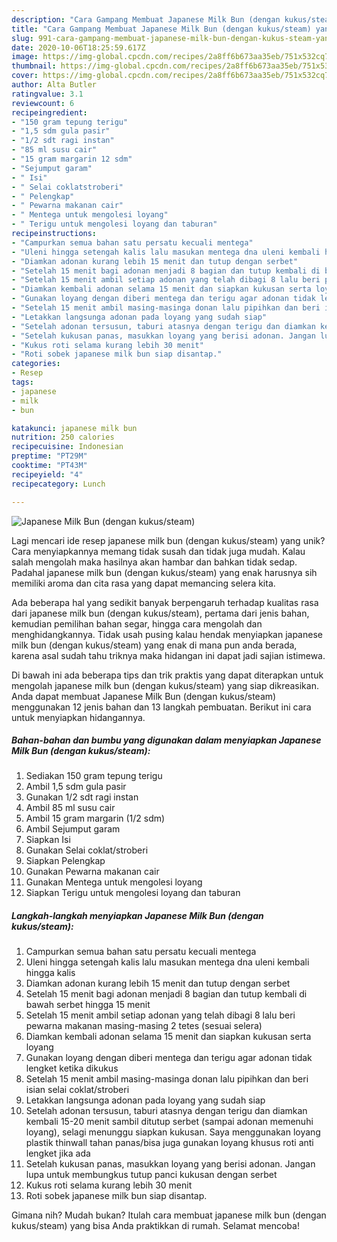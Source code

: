 ```yaml
---
description: "Cara Gampang Membuat Japanese Milk Bun (dengan kukus/steam) yang Sempurna"
title: "Cara Gampang Membuat Japanese Milk Bun (dengan kukus/steam) yang Sempurna"
slug: 991-cara-gampang-membuat-japanese-milk-bun-dengan-kukus-steam-yang-sempurna
date: 2020-10-06T18:25:59.617Z
image: https://img-global.cpcdn.com/recipes/2a8ff6b673aa35eb/751x532cq70/japanese-milk-bun-dengan-kukussteam-foto-resep-utama.jpg
thumbnail: https://img-global.cpcdn.com/recipes/2a8ff6b673aa35eb/751x532cq70/japanese-milk-bun-dengan-kukussteam-foto-resep-utama.jpg
cover: https://img-global.cpcdn.com/recipes/2a8ff6b673aa35eb/751x532cq70/japanese-milk-bun-dengan-kukussteam-foto-resep-utama.jpg
author: Alta Butler
ratingvalue: 3.1
reviewcount: 6
recipeingredient:
- "150 gram tepung terigu"
- "1,5 sdm gula pasir"
- "1/2 sdt ragi instan"
- "85 ml susu cair"
- "15 gram margarin 12 sdm"
- "Sejumput garam"
- " Isi"
- " Selai coklatstroberi"
- " Pelengkap"
- " Pewarna makanan cair"
- " Mentega untuk mengolesi loyang"
- " Terigu untuk mengolesi loyang dan taburan"
recipeinstructions:
- "Campurkan semua bahan satu persatu kecuali mentega"
- "Uleni hingga setengah kalis lalu masukan mentega dna uleni kembali hingga kalis"
- "Diamkan adonan kurang lebih 15 menit dan tutup dengan serbet"
- "Setelah 15 menit bagi adonan menjadi 8 bagian dan tutup kembali di bawah serbet hingga 15 menit"
- "Setelah 15 menit ambil setiap adonan yang telah dibagi 8 lalu beri pewarna makanan masing-masing 2 tetes (sesuai selera)"
- "Diamkan kembali adonan selama 15 menit dan siapkan kukusan serta loyang"
- "Gunakan loyang dengan diberi mentega dan terigu agar adonan tidak lengket ketika dikukus"
- "Setelah 15 menit ambil masing-masinga donan lalu pipihkan dan beri isian selai coklat/stroberi"
- "Letakkan langsunga adonan pada loyang yang sudah siap"
- "Setelah adonan tersusun, taburi atasnya dengan terigu dan diamkan kembali 15-20 menit sambil ditutup serbet (sampai adonan memenuhi loyang), selagi menunggu siapkan kukusan. Saya menggunakan loyang plastik thinwall tahan panas/bisa juga gunakan loyang khusus roti anti lengket jika ada"
- "Setelah kukusan panas, masukkan loyang yang berisi adonan. Jangan lupa untuk membungkus tutup panci kukusan dengan serbet"
- "Kukus roti selama kurang lebih 30 menit"
- "Roti sobek japanese milk bun siap disantap."
categories:
- Resep
tags:
- japanese
- milk
- bun

katakunci: japanese milk bun 
nutrition: 250 calories
recipecuisine: Indonesian
preptime: "PT29M"
cooktime: "PT43M"
recipeyield: "4"
recipecategory: Lunch

---
```



![Japanese Milk Bun (dengan kukus/steam)](https://img-global.cpcdn.com/recipes/2a8ff6b673aa35eb/751x532cq70/japanese-milk-bun-dengan-kukussteam-foto-resep-utama.jpg)

Lagi mencari ide resep japanese milk bun (dengan kukus/steam) yang unik? Cara menyiapkannya memang tidak susah dan tidak juga mudah. Kalau salah mengolah maka hasilnya akan hambar dan bahkan tidak sedap. Padahal japanese milk bun (dengan kukus/steam) yang enak harusnya sih memiliki aroma dan cita rasa yang dapat memancing selera kita.

Ada beberapa hal yang sedikit banyak berpengaruh terhadap kualitas rasa dari japanese milk bun (dengan kukus/steam), pertama dari jenis bahan, kemudian pemilihan bahan segar, hingga cara mengolah dan menghidangkannya. Tidak usah pusing kalau hendak menyiapkan japanese milk bun (dengan kukus/steam) yang enak di mana pun anda berada, karena asal sudah tahu triknya maka hidangan ini dapat jadi sajian istimewa.




Di bawah ini ada beberapa tips dan trik praktis yang dapat diterapkan untuk mengolah japanese milk bun (dengan kukus/steam) yang siap dikreasikan. Anda dapat membuat Japanese Milk Bun (dengan kukus/steam) menggunakan 12 jenis bahan dan 13 langkah pembuatan. Berikut ini cara untuk menyiapkan hidangannya.

<!--inarticleads1-->

##### Bahan-bahan dan bumbu yang digunakan dalam menyiapkan Japanese Milk Bun (dengan kukus/steam):

1. Sediakan 150 gram tepung terigu
1. Ambil 1,5 sdm gula pasir
1. Gunakan 1/2 sdt ragi instan
1. Ambil 85 ml susu cair
1. Ambil 15 gram margarin (1/2 sdm)
1. Ambil Sejumput garam
1. Siapkan  Isi
1. Gunakan  Selai coklat/stroberi
1. Siapkan  Pelengkap
1. Gunakan  Pewarna makanan cair
1. Gunakan  Mentega untuk mengolesi loyang
1. Siapkan  Terigu untuk mengolesi loyang dan taburan




<!--inarticleads2-->

##### Langkah-langkah menyiapkan Japanese Milk Bun (dengan kukus/steam):

1. Campurkan semua bahan satu persatu kecuali mentega
1. Uleni hingga setengah kalis lalu masukan mentega dna uleni kembali hingga kalis
1. Diamkan adonan kurang lebih 15 menit dan tutup dengan serbet
1. Setelah 15 menit bagi adonan menjadi 8 bagian dan tutup kembali di bawah serbet hingga 15 menit
1. Setelah 15 menit ambil setiap adonan yang telah dibagi 8 lalu beri pewarna makanan masing-masing 2 tetes (sesuai selera)
1. Diamkan kembali adonan selama 15 menit dan siapkan kukusan serta loyang
1. Gunakan loyang dengan diberi mentega dan terigu agar adonan tidak lengket ketika dikukus
1. Setelah 15 menit ambil masing-masinga donan lalu pipihkan dan beri isian selai coklat/stroberi
1. Letakkan langsunga adonan pada loyang yang sudah siap
1. Setelah adonan tersusun, taburi atasnya dengan terigu dan diamkan kembali 15-20 menit sambil ditutup serbet (sampai adonan memenuhi loyang), selagi menunggu siapkan kukusan. Saya menggunakan loyang plastik thinwall tahan panas/bisa juga gunakan loyang khusus roti anti lengket jika ada
1. Setelah kukusan panas, masukkan loyang yang berisi adonan. Jangan lupa untuk membungkus tutup panci kukusan dengan serbet
1. Kukus roti selama kurang lebih 30 menit
1. Roti sobek japanese milk bun siap disantap.




Gimana nih? Mudah bukan? Itulah cara membuat japanese milk bun (dengan kukus/steam) yang bisa Anda praktikkan di rumah. Selamat mencoba!
